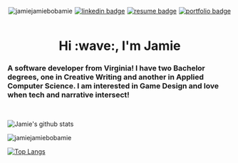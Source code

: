 <div style="display:flex; justify-content:space-around;">

<p align="left"> <img src="https://komarev.com/ghpvc/?username=jamiejamiebobamie&label=Profile%20views&color=0e75b6&style=flat" alt="jamiejamiebobamie" /> </p>

[![linkedin badge](https://img.shields.io/badge/Jamie_McCrory-30302f?style=flat&logo=linkedin&color=0e75b6&)](https://www.linkedin.com/in/james-mccrory/)

[![resume badge](https://img.shields.io/badge/View_My_Resume-30302f?style=flat&color=0e75b6&)](https://cdn.filestackcontent.com/8udfoTnRVSjnVM29tSKt)

[![portfolio badge](https://img.shields.io/badge/View_My_Portfolio-30302f?style=flat&color=0e75b6&)](https://www.makeschool.com/portfolio/Jamie-McCrory)

</div>

<h1 align="center">Hi :wave:, I'm Jamie</h1>
<h3 align="left">A software developer from Virginia! I have two Bachelor degrees, one in Creative Writing and another in Applied Computer Science. I am interested in Game Design and love when tech and narrative intersect!</h3>
<br>

![Jamie's github stats](https://github-readme-stats.vercel.app/api?username=jamiejamiebobamie&hide=stars&theme=tokyonight&count_private=true)

<p><img align="center" src="https://github-readme-streak-stats.herokuapp.com/?user=jamiejamiebobamie&" alt="jamiejamiebobamie" /></p>

[![Top Langs](https://github-readme-stats.vercel.app/api/top-langs/?username=jamiejamiebobamie)](https://github.com/anuraghazra/github-readme-stats)
